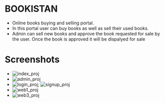 <h1><b>BOOKISTAN</b></h1>

- Online books buying and selling portal. 
- In this portal user can buy books as well as sell their used books. 
- Admin can sell new books and approve the book requested for sale by the user. Once the book is approved it will be dispalyed for sale

# Screenshots

- ![index_proj](https://user-images.githubusercontent.com/92095133/151574580-79485112-cf0c-41c5-937a-c655ef102755.png)
- ![admin_proj](https://user-images.githubusercontent.com/92095133/151574440-eae8f3c1-3495-46b1-9a64-76fc321ed6b7.png)
- ![login_proj](https://user-images.githubusercontent.com/92095133/151574584-6b3a8e33-5345-44f3-bd9e-795a2dbee22b.png); ![signup_proj](https://user-images.githubusercontent.com/92095133/151574609-ab9e9584-10e7-4c18-8f42-ed22d07c005a.png)
- ![web1_proj](https://user-images.githubusercontent.com/92095133/151574588-3b09783b-c593-49e1-928d-82fa9cfcb235.png)
- ![web3_proj](https://user-images.githubusercontent.com/92095133/151574594-8f9da928-a795-4c6a-885b-913d557940c5.png)
